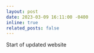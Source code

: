 ```yaml
---
layout: post
date: 2023-03-09 16:11:00 -0400
inline: true
related_posts: false
---
```


Start of updated website
